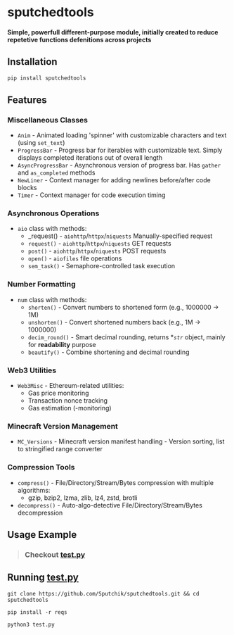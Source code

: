 # sputchedtools

#### Simple, powerfull different-purpose module, initially created to reduce repetetive functions defenitions across projects

## Installation

```bash
pip install sputchedtools
```

## Features

### Miscellaneous Classes
- `Anim` - Animated loading 'spinner' with customizable characters and text (using `set_text`)
- `ProgressBar` - Progress bar for iterables with customizable text. Simply displays completed iterations out of overall length
- `AsyncProgressBar` - Asynchronous version of progress bar. Has `gather` and `as_completed` methods
- `NewLiner` - Context manager for adding newlines before/after code blocks
- `Timer` - Context manager for code execution timing

### Asynchronous Operations
- `aio` class with methods:
	- _request() - `aiohttp`/`httpx`/`niquests` Manually-specified request
	- `request()` - `aiohttp`/`httpx`/`niquests` GET requests
	- `post()` - `aiohttp`/`httpx`/`niquests` POST requests
	- `open()` - `aiofiles` file operations
	- `sem_task()` - Semaphore-controlled task execution

### Number Formatting
- `num` class with methods:
	- `shorten()` - Convert numbers to shortened form (e.g., 1000000 → 1M)
	- `unshorten()` - Convert shortened numbers back (e.g., 1M → 1000000)
	- `decim_round()` - Smart decimal rounding, returns **`str`* object, mainly for **readability** purpose
	- `beautify()` - Combine shortening and decimal rounding

### Web3 Utilities
- `Web3Misc` - Ethereum-related utilities:
	- Gas price monitoring
	- Transaction nonce tracking
	- Gas estimation (-monitoring)

### Minecraft Version Management
- `MC_Versions` - Minecraft version manifest handling - Version sorting, list to stringified range converter

### Compression Tools
- `compress()` - File/Directory/Stream/Bytes compression with multiple algorithms:
	- gzip, bzip2, lzma, zlib, lz4, zstd, brotli
- `decompress()` - Auto-algo-detective File/Directory/Stream/Bytes decompression

## Usage Example

> ### Checkout [test.py](test.py)

## Running [test.py](test.py)

```
git clone https://github.com/Sputchik/sputchedtools.git && cd sputchedtools
```
```
pip install -r reqs
```
```
python3 test.py
````